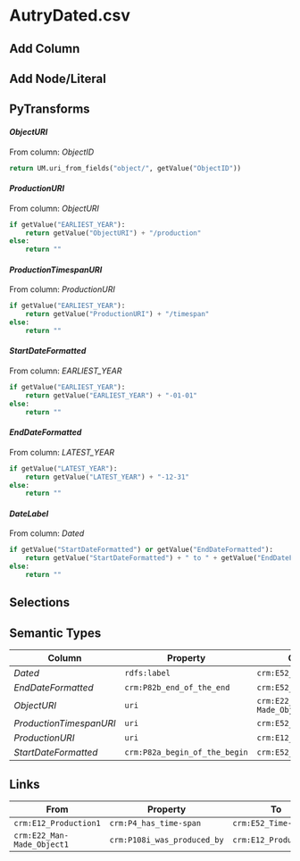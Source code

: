 # AutryDated.csv

## Add Column

## Add Node/Literal

## PyTransforms
#### _ObjectURI_
From column: _ObjectID_
``` python
return UM.uri_from_fields("object/", getValue("ObjectID"))
```

#### _ProductionURI_
From column: _ObjectURI_
``` python
if getValue("EARLIEST_YEAR"):
    return getValue("ObjectURI") + "/production"
else:
    return ""
```

#### _ProductionTimespanURI_
From column: _ProductionURI_
``` python
if getValue("EARLIEST_YEAR"):
    return getValue("ProductionURI") + "/timespan"
else:
    return ""
```

#### _StartDateFormatted_
From column: _EARLIEST_YEAR_
``` python
if getValue("EARLIEST_YEAR"):
    return getValue("EARLIEST_YEAR") + "-01-01"
else:
    return ""
```

#### _EndDateFormatted_
From column: _LATEST_YEAR_
``` python
if getValue("LATEST_YEAR"):
    return getValue("LATEST_YEAR") + "-12-31"
else:
    return ""
```

#### _DateLabel_
From column: _Dated_
``` python
if getValue("StartDateFormatted") or getValue("EndDateFormatted"):
    return getValue("StartDateFormatted") + " to " + getValue("EndDateFormatted")
else:
    return ""
```


## Selections

## Semantic Types
| Column | Property | Class |
|  ----- | -------- | ----- |
| _Dated_ | `rdfs:label` | `crm:E52_Time-Span1`|
| _EndDateFormatted_ | `crm:P82b_end_of_the_end` | `crm:E52_Time-Span1`|
| _ObjectURI_ | `uri` | `crm:E22_Man-Made_Object1`|
| _ProductionTimespanURI_ | `uri` | `crm:E52_Time-Span1`|
| _ProductionURI_ | `uri` | `crm:E12_Production1`|
| _StartDateFormatted_ | `crm:P82a_begin_of_the_begin` | `crm:E52_Time-Span1`|


## Links
| From | Property | To |
|  --- | -------- | ---|
| `crm:E12_Production1` | `crm:P4_has_time-span` | `crm:E52_Time-Span1`|
| `crm:E22_Man-Made_Object1` | `crm:P108i_was_produced_by` | `crm:E12_Production1`|
